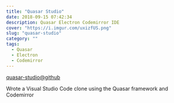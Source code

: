 ```yaml
---
title: "Quasar Studio"
date: 2018-09-15 07:42:34
description: Quasar Electron Codemirror IDE
cover: "https://i.imgur.com/uxizfUS.png"
slug: "quasar-studio"
category: ""
tags:
  - Quasar
  - Electron
  - Codemirror
---
```


[quasar-studio@github](https://github.com/kfields/quasar-studio)

Wrote a Visual Studio Code clone using the Quasar framework and Codemirror